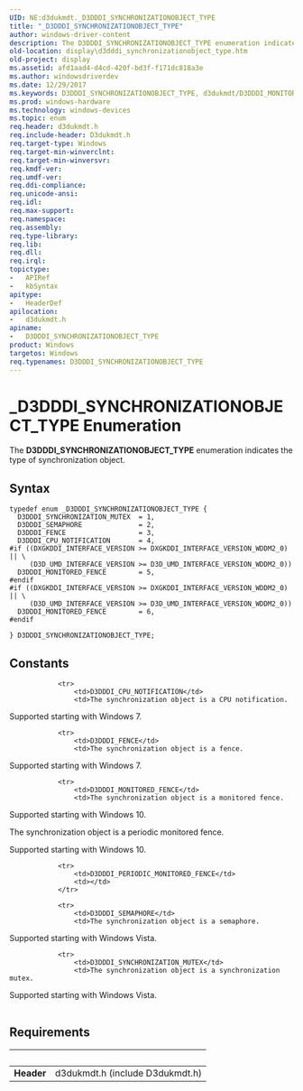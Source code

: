 ```yaml
---
UID: NE:d3dukmdt._D3DDDI_SYNCHRONIZATIONOBJECT_TYPE
title: "_D3DDDI_SYNCHRONIZATIONOBJECT_TYPE"
author: windows-driver-content
description: The D3DDDI_SYNCHRONIZATIONOBJECT_TYPE enumeration indicates the type of synchronization object.
old-location: display\d3dddi_synchronizationobject_type.htm
old-project: display
ms.assetid: afd1aad4-d4cd-420f-bd3f-f171dc818a3e
ms.author: windowsdriverdev
ms.date: 12/29/2017
ms.keywords: D3DDDI_SYNCHRONIZATIONOBJECT_TYPE, d3dukmdt/D3DDDI_MONITORED_FENCE, D3DDDI_FENCE, d3dukmdt/D3DDDI_FENCE, D3DDDI_SYNCHRONIZATIONOBJECT_TYPE enumeration [Display Devices], d3dukmdt/D3DDDI_SYNCHRONIZATION_MUTEX, d3dukmdt/D3DDDI_SYNCHRONIZATIONOBJECT_TYPE, d3dukmdt/D3DDDI_CPU_NOTIFICATION, display.d3dddi_synchronizationobject_type, D3DDDI_MONITORED_FENCE, D3DDDI_SYNCHRONIZATION_MUTEX, d3dukmdt/, d3dukmdt/D3DDDI_SEMAPHORE, _D3DDDI_SYNCHRONIZATIONOBJECT_TYPE, D3DDDI_CPU_NOTIFICATION, DmEnums_b63edb60-f53f-4779-ad85-b9ad8a889508.xml, D3DDDI_SEMAPHORE
ms.prod: windows-hardware
ms.technology: windows-devices
ms.topic: enum
req.header: d3dukmdt.h
req.include-header: D3dukmdt.h
req.target-type: Windows
req.target-min-winverclnt: 
req.target-min-winversvr: 
req.kmdf-ver: 
req.umdf-ver: 
req.ddi-compliance: 
req.unicode-ansi: 
req.idl: 
req.max-support: 
req.namespace: 
req.assembly: 
req.type-library: 
req.lib: 
req.dll: 
req.irql: 
topictype:
-	APIRef
-	kbSyntax
apitype:
-	HeaderDef
apilocation:
-	d3dukmdt.h
apiname:
-	D3DDDI_SYNCHRONIZATIONOBJECT_TYPE
product: Windows
targetos: Windows
req.typenames: D3DDDI_SYNCHRONIZATIONOBJECT_TYPE
---
```


# _D3DDDI_SYNCHRONIZATIONOBJECT_TYPE Enumeration
The <b>D3DDDI_SYNCHRONIZATIONOBJECT_TYPE</b> enumeration indicates the type of synchronization object.

## Syntax
````
typedef enum _D3DDDI_SYNCHRONIZATIONOBJECT_TYPE { 
  D3DDDI_SYNCHRONIZATION_MUTEX  = 1,
  D3DDDI_SEMAPHORE              = 2,
  D3DDDI_FENCE                  = 3,
  D3DDDI_CPU_NOTIFICATION       = 4,
#if ((DXGKDDI_INTERFACE_VERSION >= DXGKDDI_INTERFACE_VERSION_WDDM2_0) || \
     (D3D_UMD_INTERFACE_VERSION >= D3D_UMD_INTERFACE_VERSION_WDDM2_0))
  D3DDDI_MONITORED_FENCE        = 5,
#endif 
#if ((DXGKDDI_INTERFACE_VERSION >= DXGKDDI_INTERFACE_VERSION_WDDM2_0) || \
     (D3D_UMD_INTERFACE_VERSION >= D3D_UMD_INTERFACE_VERSION_WDDM2_0))
  D3DDDI_MONITORED_FENCE        = 6,
#endif 
  
} D3DDDI_SYNCHRONIZATIONOBJECT_TYPE;
````

## Constants

<table>
            
                <tr>
                    <td>D3DDDI_CPU_NOTIFICATION</td>
                    <td>The synchronization object is a CPU notification.

Supported starting with Windows 7.</td>
                </tr>
            
                <tr>
                    <td>D3DDDI_FENCE</td>
                    <td>The synchronization object is a fence. 

Supported starting with Windows 7.</td>
                </tr>
            
                <tr>
                    <td>D3DDDI_MONITORED_FENCE</td>
                    <td>The synchronization object is a monitored fence.

Supported starting with Windows 10.

The synchronization object is a periodic monitored fence.

Supported starting with Windows 10.</td>
                </tr>
            
                <tr>
                    <td>D3DDDI_PERIODIC_MONITORED_FENCE</td>
                    <td></td>
                </tr>
            
                <tr>
                    <td>D3DDDI_SEMAPHORE</td>
                    <td>The synchronization object is a semaphore.

Supported starting with Windows Vista.</td>
                </tr>
            
                <tr>
                    <td>D3DDDI_SYNCHRONIZATION_MUTEX</td>
                    <td>The synchronization object is a synchronization mutex.

Supported starting with Windows Vista.</td>
                </tr>
</table>


## Requirements
| &nbsp; | &nbsp; |
| ---- |:---- |
| **Header** | d3dukmdt.h (include D3dukmdt.h) |